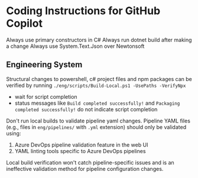 # Coding Instructions for GitHub Copilot

Always use primary constructors in C#
Always run dotnet build after making a change
Always use System.Text.Json over Newtonsoft

## Engineering System

Structural changes to powershell, c# project files and npm packages can be verified by running `./eng/scripts/Build-Local.ps1 -UsePaths -VerifyNpx`
  - wait for script completion
  - status messages like `Build completed successfully!` and `Packaging completed successfully!` do not indicate script completion

Don't run local builds to validate pipeline yaml changes. Pipeline YAML files (e.g., files in `eng/pipelines/` with `.yml` extension) should only be validated using:
1. Azure DevOps pipeline validation feature in the web UI
2. YAML linting tools specific to Azure DevOps pipelines

Local build verification won't catch pipeline-specific issues and is an ineffective validation method for pipeline configuration changes.